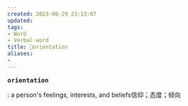 ```yaml
---
created: 2023-08-29 23:13:07
updated: 
tags: 
- Word
- Verbal-word
title: 🚩orientation
aliases:
- 
---
```


<pre><strong>orientation</strong></pre>
: a person's feelings, interests, and beliefs信仰；态度；倾向